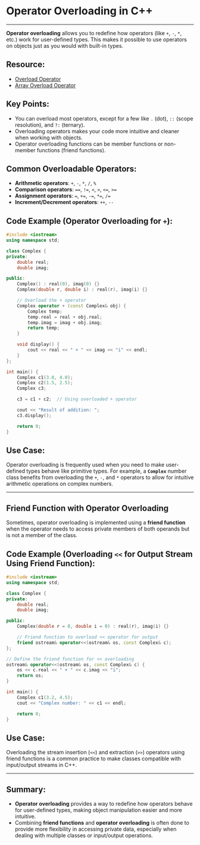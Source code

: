 # **Operator Overloading in C++**

---

**Operator overloading** allows you to redefine how operators (like `+`, `-`, `*`, etc.) work for user-defined types.
This makes it possible to use operators on objects just as you would with built-in types.

## Resource:

- [Overload Operator](./OverloadOperator.cpp)
- [Array Overload Operator](./ArrayOverloadOperator.cpp)

## **Key Points**:

- You can overload most operators, except for a few like `.` (dot), `::` (scope resolution), and `?:` (ternary).
- Overloading operators makes your code more intuitive and cleaner when working with objects.
- Operator overloading functions can be member functions or non-member functions (friend functions).

## **Common Overloadable Operators**:

- **Arithmetic operators**: `+`, `-`, `*`, `/`, `%`
- **Comparison operators**: `==`, `!=`, `<`, `>`, `<=`, `>=`
- **Assignment operators**: `=`, `+=`, `-=`, `*=`, `/=`
- **Increment/Decrement operators**: `++`, `--`

## **Code Example (Operator Overloading for `+`)**:

```cpp
#include <iostream>
using namespace std;

class Complex {
private:
    double real;
    double imag;

public:
    Complex() : real(0), imag(0) {}
    Complex(double r, double i) : real(r), imag(i) {}

    // Overload the + operator
    Complex operator + (const Complex& obj) {
        Complex temp;
        temp.real = real + obj.real;
        temp.imag = imag + obj.imag;
        return temp;
    }

    void display() {
        cout << real << " + " << imag << "i" << endl;
    }
};

int main() {
    Complex c1(3.0, 4.0);
    Complex c2(1.5, 2.5);
    Complex c3;

    c3 = c1 + c2;  // Using overloaded + operator

    cout << "Result of addition: ";
    c3.display();

    return 0;
}
```

## **Use Case**:

Operator overloading is frequently used when you need to make user-defined types behave like primitive types. For
example, a **`Complex`** number class benefits from overloading the `+`, `-`, and `*` operators to allow for intuitive
arithmetic operations on complex numbers.

---

## **Friend Function with Operator Overloading**

Sometimes, operator overloading is implemented using a **friend function** when the operator needs to access private
members of both operands but is not a member of the class.

## **Code Example (Overloading `<<` for Output Stream Using Friend Function)**:

```cpp
#include <iostream>
using namespace std;

class Complex {
private:
    double real;
    double imag;

public:
    Complex(double r = 0, double i = 0) : real(r), imag(i) {}

    // Friend function to overload << operator for output
    friend ostream& operator<<(ostream& os, const Complex& c);
};

// Define the friend function for << overloading
ostream& operator<<(ostream& os, const Complex& c) {
    os << c.real << " + " << c.imag << "i";
    return os;
}

int main() {
    Complex c1(3.2, 4.5);
    cout << "Complex number: " << c1 << endl;

    return 0;
}
```

## **Use Case**:

Overloading the stream insertion (`<<`) and extraction (`>>`) operators using friend functions is a common practice to
make classes compatible with input/output streams in C++.

---

## **Summary**:

- **Operator overloading** provides a way to redefine how operators behave for user-defined types, making object
  manipulation easier and more intuitive.
- Combining **friend functions** and **operator overloading** is often done to provide more flexibility in accessing
  private data, especially when dealing with multiple classes or input/output operations.